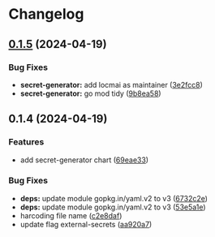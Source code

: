 # Changelog

## [0.1.5](https://github.com/locmai/charts/compare/secret-generator-v0.1.4...secret-generator-v0.1.5) (2024-04-19)


### Bug Fixes

* **secret-generator:** add locmai as maintainer ([3e2fcc8](https://github.com/locmai/charts/commit/3e2fcc824313c0471c4b9e7e3002d85c8cde23b6))
* **secret-generator:** go mod tidy ([9b8ea58](https://github.com/locmai/charts/commit/9b8ea589dbb5ddce938adacd181494a8d4cf91c7))

## 0.1.4 (2024-04-19)


### Features

* add secret-generator chart ([69eae33](https://github.com/locmai/charts/commit/69eae337b5ebf753fb371eec235d2b1550997f37))


### Bug Fixes

* **deps:** update module gopkg.in/yaml.v2 to v3 ([6732c2e](https://github.com/locmai/charts/commit/6732c2ec64774728f52f131201af1fa395b8867b))
* **deps:** update module gopkg.in/yaml.v2 to v3 ([53e5a1e](https://github.com/locmai/charts/commit/53e5a1ed7ff50fcfc246bc59c2a648a11622488b))
* harcoding file name ([c2e8daf](https://github.com/locmai/charts/commit/c2e8daf0a9302e47a5171659acf8a08efbe75beb))
* update flag external-secrets ([aa920a7](https://github.com/locmai/charts/commit/aa920a7284144c8992a83546e0e69c3a55c41e69))
